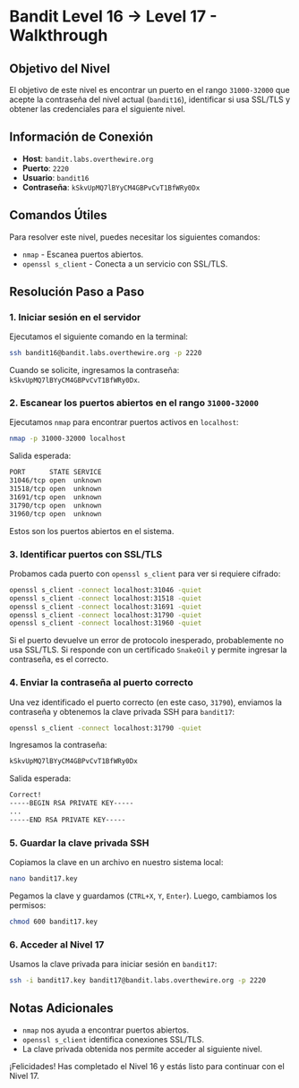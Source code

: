 # Bandit Level 16 → Level 17 - Walkthrough

## Objetivo del Nivel

El objetivo de este nivel es encontrar un puerto en el rango `31000-32000` que acepte la contraseña del nivel actual (`bandit16`), identificar si usa SSL/TLS y obtener las credenciales para el siguiente nivel.

## Información de Conexión

- **Host**: `bandit.labs.overthewire.org`
- **Puerto**: `2220`
- **Usuario**: `bandit16`
- **Contraseña**: `kSkvUpMQ7lBYyCM4GBPvCvT1BfWRy0Dx`

## Comandos Útiles

Para resolver este nivel, puedes necesitar los siguientes comandos:

- `nmap` - Escanea puertos abiertos.
- `openssl s_client` - Conecta a un servicio con SSL/TLS.

## Resolución Paso a Paso

### 1. Iniciar sesión en el servidor

Ejecutamos el siguiente comando en la terminal:

```sh
ssh bandit16@bandit.labs.overthewire.org -p 2220
```

Cuando se solicite, ingresamos la contraseña: `kSkvUpMQ7lBYyCM4GBPvCvT1BfWRy0Dx`.

### 2. Escanear los puertos abiertos en el rango `31000-32000`

Ejecutamos `nmap` para encontrar puertos activos en `localhost`:

```sh
nmap -p 31000-32000 localhost
```

Salida esperada:

```sh
PORT      STATE SERVICE
31046/tcp open  unknown
31518/tcp open  unknown
31691/tcp open  unknown
31790/tcp open  unknown
31960/tcp open  unknown
```

Estos son los puertos abiertos en el sistema.

### 3. Identificar puertos con SSL/TLS

Probamos cada puerto con `openssl s_client` para ver si requiere cifrado:

```sh
openssl s_client -connect localhost:31046 -quiet
openssl s_client -connect localhost:31518 -quiet
openssl s_client -connect localhost:31691 -quiet
openssl s_client -connect localhost:31790 -quiet
openssl s_client -connect localhost:31960 -quiet
```

Si el puerto devuelve un error de protocolo inesperado, probablemente no usa SSL/TLS. Si responde con un certificado `SnakeOil` y permite ingresar la contraseña, es el correcto.

### 4. Enviar la contraseña al puerto correcto

Una vez identificado el puerto correcto (en este caso, `31790`), enviamos la contraseña y obtenemos la clave privada SSH para `bandit17`:

```sh
openssl s_client -connect localhost:31790 -quiet
```

Ingresamos la contraseña:

```sh
kSkvUpMQ7lBYyCM4GBPvCvT1BfWRy0Dx
```

Salida esperada:

```sh
Correct!
-----BEGIN RSA PRIVATE KEY-----
...
-----END RSA PRIVATE KEY-----
```

### 5. Guardar la clave privada SSH

Copiamos la clave en un archivo en nuestro sistema local:

```sh
nano bandit17.key
```

Pegamos la clave y guardamos (`CTRL+X`, `Y`, `Enter`). Luego, cambiamos los permisos:

```sh
chmod 600 bandit17.key
```

### 6. Acceder al Nivel 17

Usamos la clave privada para iniciar sesión en `bandit17`:

```sh
ssh -i bandit17.key bandit17@bandit.labs.overthewire.org -p 2220
```

## Notas Adicionales

- `nmap` nos ayuda a encontrar puertos abiertos.
- `openssl s_client` identifica conexiones SSL/TLS.
- La clave privada obtenida nos permite acceder al siguiente nivel.

¡Felicidades! Has completado el Nivel 16 y estás listo para continuar con el Nivel 17.

